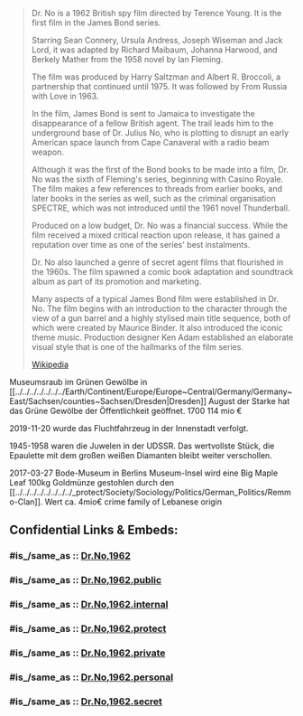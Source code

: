 
> Dr. No is a 1962 British spy film directed by Terence Young. 
> It is the first film in the James Bond series. 
> 
> Starring Sean Connery, Ursula Andress, Joseph Wiseman and Jack Lord, 
> it was adapted by Richard Maibaum, Johanna Harwood, and Berkely Mather from the 1958 novel by Ian Fleming. 
> 
> The film was produced by Harry Saltzman and Albert R. Broccoli, a partnership that continued until 1975. 
> It was followed by From Russia with Love in 1963. 
> 
> In the film, James Bond is sent to Jamaica to investigate the disappearance of a fellow British agent. 
> The trail leads him to the underground base of Dr. Julius No, 
> who is plotting to disrupt an early American space launch from Cape Canaveral with a radio beam weapon.
>
> Although it was the first of the Bond books to be made into a film, 
> Dr. No was the sixth of Fleming's series, beginning with Casino Royale. 
> The film makes a few references to threads from earlier books, and later books in the series as well, such as the criminal organisation SPECTRE, which was not introduced until the 1961 novel Thunderball. 
> 
> Produced on a low budget, Dr. No was a financial success. 
> While the film received a mixed critical reaction upon release, 
> it has gained a reputation over time as one of the series' best instalments. 
> 
> Dr. No also launched a genre of secret agent films that flourished in the 1960s. 
> The film spawned a comic book adaptation and soundtrack album as part of its promotion and marketing.
>
> Many aspects of a typical James Bond film were established in Dr. No. 
> The film begins with an introduction to the character through the view of a gun barrel 
> and a highly stylised main title sequence, both of which were created by Maurice Binder. 
> It also introduced the iconic theme music. 
> Production designer Ken Adam established an elaborate visual style that is one of the hallmarks of the film series.
>
> [Wikipedia](https://en.wikipedia.org/wiki/Dr.%20No%20(film))

Museumsraub im Grünen Gewölbe in [[../../../../../../../Earth/Continent/Europe/Europe~Central/Germany/Germany~East/Sachsen/counties~Sachsen/Dresden|Dresden]] 
August der Starke hat das Grüne Gewölbe der Öffentlichkeit geöffnet. 1700 
114 mio € 

2019-11-20 wurde das Fluchtfahrzeug in der Innenstadt verfolgt. 

1945-1958 waren die Juwelen in der UDSSR. 
Das wertvollste Stück, die Epaulette mit dem großen weißen Diamanten bleibt weiter verschollen. 

2017-03-27 Bode-Museum in Berlins Museum-Insel wird eine Big Maple Leaf 100kg Goldmünze gestohlen durch den [[../../../../../../../../_protect/Society/Sociology/Politics/German_Politics/Remmo-Clan]]. Wert ca. 4mio€ 
crime family of Lebanese origin 


## Confidential Links & Embeds: 

### #is_/same_as :: [Dr.No,1962](/_Standards/Society/Communication/Media/Movie/Movie-Genre/Thriller-Movie/James_Bond,films/Dr.No,1962.md) 

### #is_/same_as :: [Dr.No,1962.public](/_public/Society/Communication/Media/Movie/Movie-Genre/Thriller-Movie/James_Bond,films/Dr.No,1962.public.md) 

### #is_/same_as :: [Dr.No,1962.internal](/_internal/Society/Communication/Media/Movie/Movie-Genre/Thriller-Movie/James_Bond,films/Dr.No,1962.internal.md) 

### #is_/same_as :: [Dr.No,1962.protect](/_protect/Society/Communication/Media/Movie/Movie-Genre/Thriller-Movie/James_Bond,films/Dr.No,1962.protect.md) 

### #is_/same_as :: [Dr.No,1962.private](/_private/Society/Communication/Media/Movie/Movie-Genre/Thriller-Movie/James_Bond,films/Dr.No,1962.private.md) 

### #is_/same_as :: [Dr.No,1962.personal](/_personal/Society/Communication/Media/Movie/Movie-Genre/Thriller-Movie/James_Bond,films/Dr.No,1962.personal.md) 

### #is_/same_as :: [Dr.No,1962.secret](/_secret/Society/Communication/Media/Movie/Movie-Genre/Thriller-Movie/James_Bond,films/Dr.No,1962.secret.md)

